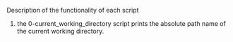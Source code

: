 Description of the functionality of each script
1. the 0-current_working_directory script prints the absolute path name of the current working directory.
